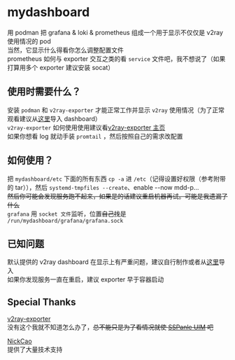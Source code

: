 # mydashboard
用 podman 把 grafana &amp; loki &amp; prometheus 组成一个用于显示不仅仅是 v2ray 使用情况的 pod  
当然，它显示什么得看你怎么调整配置文件  
prometheus 如何与 exporter 交互之类的看 `service` 文件吧，我不想说了（如果打算用多个 exporter 建议安装 socat）

## 使用时需要什么？
安装 `podman` 和 `v2ray-exporter` 才能正常工作并显示 `v2ray` 使用情况（为了正常观看建议从[这里](https://grafana.com/grafana/dashboards/11545)导入 dashboard）  
`v2ray-exporter` 如何使用使用建议看[v2ray-exporter 主页](https://github.com/wi1dcard/v2ray-exporter)  
如果你想看 log 就动手装 `promtail` ，然后按照自己的需求改配置

## 如何使用？
把 `mydashboard/etc` 下面的所有东西 `cp -a` 进 `/etc`（记得设置好权限（参考附带的 tar）），然后 `systemd-tmpfiles --create`、enable --now mdd-p...  
~~然后你可能会发现服务跑不起来，如果是的话建议重启机器再试。可能是我遗漏了什么~~  
`grafana` 用 `socket 文件`监听，位置~~自己找~~是 `/run/mydashboard/grafana/grafana.sock`

## 已知问题
默认提供的 v2ray dashboard 在显示上有严重问题，建议自行制作或者从[这里](https://grafana.com/grafana/dashboards/11545)导入  
如果你发现服务一直在重启，建议 exporter 早于容器启动

## Special Thanks

[v2ray-exporter](https://github.com/wi1dcard/v2ray-exporter)  
没有这个我就不知道怎么办了，~~总不能只是为了看情况就使 [SSPanle UIM](https://github.com/Anankke/SSPanel-Uim) 吧~~  

[NickCao](https://nichi.co/)  
提供了大量技术支持
